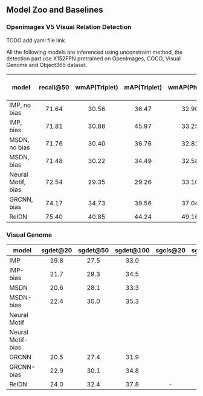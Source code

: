 ## Model Zoo and Baselines


### Openimages V5 Visual Relation Detection

TODO add yaml file link


All the following models are inferenced using unconstraint method, the detection part use X152FPN pretrained on OpenImages, COCO, Visual Genome and Object365 dataset.

model | recall@50 | wmAP(Triplet) | mAP(Triplet) | wmAP(Phrase) | mAP(Phrase) | Triplet proposal recall | Phrase proposal recall | model | config
-----------|:----:|:----:|:----:|:----:|:----:|:----:|:----:|:----:|:----:
IMP, no bias | 71.64 | 30.56 | 36.47 | 32.90 | 40.61 | 72.57 | 75.87 | [link]() | [link]()
IMP, bias | 71.81 | 30.88 | 45.97 | 33.25 | 50.42 | 72.81 | 76.04 | [link]() | [link]()
MSDN, no bias | 71.76 | 30.40 | 36.76 | 32.81 | 40.89 | 72.54 | 75.85 | [link]() | [link]()
MSDN, bias | 71.48 | 30.22 | 34.49 | 32.58 | 38.71 | 72.45 | 75.62 | [link]() | [link]()
Neural Motif, bias | 72.54 | 29.35 | 29.26 | 33.10 | 35.02 | 73.64 | 78.70 | [link]() | [link]()
GRCNN, bias | 74.17 | 34.73 | 39.56 | 37.04 | 43.63 | 74.11 | 77.32 | [link]() | [link]()
RelDN | 75.40 | 40.85 | 44.24 | 49.16 | 50.60 | 78.74 | 90.39 | [link]() | [link]()


### Visual Genome

model | sgdet@20 | sgdet@50 | sgdet@100 | sgcls@20 | sgcls@50 | sgcls@100 | predcls@20 | predcls@50 | predcls@100 | model | config 
-----------|:----:|:----:|:----:|:----:|:----:|:----:|:----:|:----:|:----:|:----:|:----:
IMP | 19.8 | 27.5 | 33.0 |  |  |  |  |  |  | [link](https://penzhanwu2.blob.core.windows.net/phillytools/vg_jwy/R50FPN_imp_no_pre_computedcontrastive_loss.use_flag_false_seperate_so_feature_extractor_false_use_bias_false_imp_feature_update_step_2/model_final.pth) | [link]()
IMP-bias | 21.7 | 29.3 | 34.5 |  |  |  |  |  |  | [link](https://penzhanwu2.blob.core.windows.net/phillytools/vg_jwy/R50FPN_imp_no_pre_computedcontrastive_loss.use_flag_false_seperate_so_feature_extractor_false_use_bias_true/model_0120000.pth) | [link]()
MSDN | 20.6 | 28.1 | 33.3 |  | |  |  |  |  | [link](https://penzhanwu2.blob.core.windows.net/phillytools/vg_jwy/R50FPN_msdn_no_pre_computedcontrastive_loss.use_flag_false_seperate_so_feature_extractor_false_use_bias_false_msdn_feature_update_step_2/model_0100000.pth) | [link]()
MSDN-bias | 22.4 | 30.0 | 35.3 |  |  |  | |  | | [link](https://penzhanwu2.blob.core.windows.net/phillytools/vg_jwy/R50FPN_msdn_no_pre_computedcontrastive_loss.use_flag_false_seperate_so_feature_extractor_false_use_bias_true/model_0060000.pth) | [link]()
Neural Motif |  |  |  |  |  |  |  |  |  | [link]() | [link]()
Neural Motif-bias |  |  | |  | |  |  |  | | [link]() | [link]()
GRCNN | 20.5 | 27.4 | 31.9 |  |  |  |  |  |  | [link](https://penzhanwu2.blob.core.windows.net/phillytools/vg_jwy/R50FPN_grcnn_no_pre_computedcontrastive_loss.use_flag_false_seperate_so_feature_extractor_false_use_relpn_true_use_bias_false_grcnn_feature_update_step_2_grcnn_score_update_step_2/model_final.pth) | [link]() 
GRCNN-bias | 22.9 | 30.1 | 34.8 |  |  |  |  |  |  | [link](https://penzhanwu2.blob.core.windows.net/phillytools/vg_jwy/R50FPN_grcnn_no_pre_computedcontrastive_loss.use_flag_false_seperate_so_feature_extractor_false_use_relpn_true_use_bias_true_grcnn_feature_update_step_2_grcnn_score_update_step_2/model_0060000.pth) | [link]() 
RelDN | 24.0 | 32.4 | 37.8 | - | - | - | - | - | - | [link](https://penzhanwu2.blob.core.windows.net/phillytools/vg_jwy/R50FPN_vrd_no_pre_computedcontrastive_loss.use_flag_true_seperate_so_feature_extractor_true_use_bias_true/model_final.pth) | [link]()

